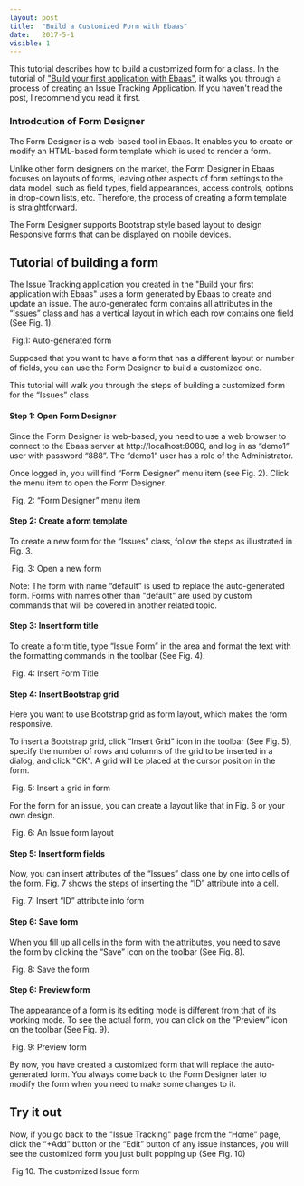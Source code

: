 ```yaml
---
layout: post
title:  "Build a Customized Form with Ebaas"
date:   2017-5-1
visible: 1
---
```


<p class="intro"><span class="dropcap">T</span>his tutorial describes how to build a customized form for a class. In the tutorial of <a class="post-link" href="https://ebaas.github.io/blog/BuildFirstApp/">"Build your first application with Ebaas"</a>, it walks you through a process of creating an Issue Tracking Application. If you haven't read the post, I recommend you read it first.</p>

### Introdcution of Form Designer

The Form Designer is a web-based tool in Ebaas. It enables you to create or modify an HTML-based form template which is used to render a form. 

Unlike other form designers on the market, the Form Designer in Ebaas focuses on layouts of forms, leaving other aspects of form settings to the data model, such as field types, field appearances, access controls, options in drop-down lists, etc. Therefore, the process of creating a form template is straightforward.

The Form Designer supports Bootstrap style based layout to design Responsive forms that can be displayed on mobile devices. 

## Tutorial of building a form

The Issue Tracking application you created in the "Build your first application with Ebaas" uses a form generated by Ebaas to create and update an issue. The auto-generated form contains all attributes in the “Issues” class and has a vertical layout in which each row contains one field (See Fig. 1).    

<img src="{{'/assets/img/2017-06-10-Fig21.png' | prepend: site.baseurl }}" alt="">
Fig.1: Auto-generated form

Supposed that you want to have a form that has a different layout or number of fields, you can use the Form Designer to build a customized one.

This tutorial will walk you through the steps of building a customized form for the “Issues” class.

#### Step 1: Open Form Designer

Since the Form Designer is web-based, you need to use a web browser to connect to the Ebaas server at http://localhost:8080, and log in as “demo1” user with password “888”. The “demo1” user has a role of the Administrator.

Once logged in, you will find “Form Designer” menu item (see Fig. 2). Click the menu item to open the Form Designer.

<img src="{{'/assets/img/2017-5-1-Fig2.png' | prepend: site.baseurl }}" alt="">
Fig. 2: “Form Designer” menu item

#### Step 2: Create a form template

To create a new form for the “Issues” class, follow the steps as illustrated in Fig. 3.

<img src="{{'/assets/img/2017-5-1-Fig3.png' | prepend: site.baseurl }}" alt="">
Fig. 3: Open a new form

Note: The form with name “default” is used to replace the auto-generated form. Forms with names other than "default" are used by custom commands that will be covered in another related topic.

#### Step 3: Insert form title

To create a form title, type “Issue Form” in the area and format the text with the formatting commands in the toolbar (See Fig. 4). 

<img src="{{'/assets/img/2017-5-1-Fig4.png' | prepend: site.baseurl }}" alt="">
Fig. 4: Insert Form Title

#### Step 4: Insert Bootstrap grid

Here you want to use Bootstrap grid as form layout, which makes the form responsive.

To insert a Bootstrap grid, click “Insert Grid" icon in the toolbar (See Fig. 5), specify the number of rows and columns of the grid to be inserted in a dialog, and click "OK". A grid will be placed at the cursor position in the form.

<img src="{{'/assets/img/2017-5-1-Fig5.png' | prepend: site.baseurl }}" alt="">
Fig. 5: Insert a grid in form

For the form for an issue, you can create a layout like that in Fig. 6 or your own design.

<img src="{{'/assets/img/2017-5-1-Fig6.png' | prepend: site.baseurl }}" alt="">
Fig. 6: An Issue form layout

#### Step 5: Insert form fields

Now, you can insert attributes of the “Issues” class one by one into cells of the form. Fig. 7 shows the steps of inserting the “ID” attribute into a cell.

<img src="{{'/assets/img/2017-5-1-Fig7.png' | prepend: site.baseurl }}" alt="">
Fig. 7: Insert “ID” attribute into form

#### Step 6: Save form

When you fill up all cells in the form with the attributes, you need to save the form by clicking the “Save” icon on the toolbar (See Fig. 8).

<img src="{{'/assets/img/2017-5-1-Fig8.png' | prepend: site.baseurl }}" alt="">
Fig. 8: Save the form

#### Step 6: Preview form

The appearance of a form is its editing mode is different from that of its working mode. To see the actual form, you can click on the “Preview” icon on the toolbar (See Fig. 9).

<img src="{{'/assets/img/2017-5-1-Fig9.png' | prepend: site.baseurl }}" alt="">
Fig. 9: Preview form

By now, you have created a customized form that will replace the auto-generated form. You always come back to the Form Designer later to modify the form when you need to make some changes to it.

## Try it out

Now, if you go back to the "Issue Tracking" page from the “Home” page, click the “+Add” button or the “Edit” button of any issue instances, you will see the customized form you just built popping up (See Fig. 10)

<img src="{{'/assets/img/2017-5-1-Fig10.png' | prepend: site.baseurl }}" alt="">
Fig 10. The customized Issue form



